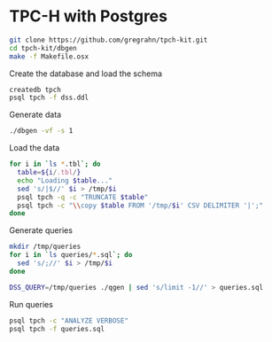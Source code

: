 # TPC-H with Postgres

```sh
git clone https://github.com/gregrahn/tpch-kit.git
cd tpch-kit/dbgen
make -f Makefile.osx
```

Create the database and load the schema

```sh
createdb tpch
psql tpch -f dss.ddl
```

Generate data

```sh
./dbgen -vf -s 1
```

Load the data

```sh
for i in `ls *.tbl`; do
  table=${i/.tbl/}
  echo "Loading $table..."
  sed 's/|$//' $i > /tmp/$i
  psql tpch -q -c "TRUNCATE $table"
  psql tpch -c "\\copy $table FROM '/tmp/$i' CSV DELIMITER '|';"
done
```

Generate queries

```sh
mkdir /tmp/queries
for i in `ls queries/*.sql`; do
  sed 's/;//' $i > /tmp/$i
done

DSS_QUERY=/tmp/queries ./qgen | sed 's/limit -1//' > queries.sql
```

Run queries

```sh
psql tpch -c "ANALYZE VERBOSE"
psql tpch -f queries.sql
```
